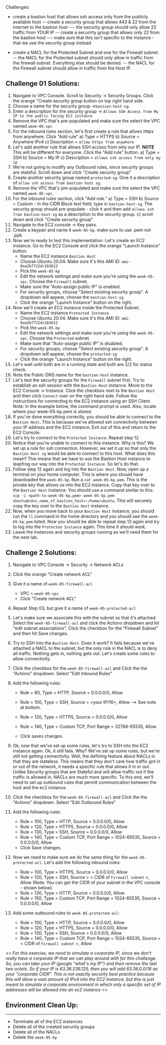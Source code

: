 Challenges: 

- create a bastion host that allows ssh access only from the publicly available host 
    -- create a security group that allows 443 & 22 from the internet to the bastion host 
        --- the security group should only allow 22 traffic from YOUR IP 
    -- create a securirty group that allows only 22 from the bastion host 
        --- make sure that this isn't specific to the instance - that we use the security group instead 

- create a NACL for the Protected Subnet and one for the Firewall subnet. 
    -- the NACL for the Protected subnet should only allow in traffic from the firewall subnet. Everything else should be denied. 
    -- the NACL for the Firewall subnet should allow in traffic from the Host IP. 




## Challenge 01 Solutions: 
01) Navigate to VPC Console. Scroll to Security -> Security Groups. Click the orange "Create security group button on top right hand side. 
02) Choose a name for the security group ->`bastion-host-sg`. 
03) Enter a description for the security group -> `Allows SSH Access from My IP to the public facing EC2 instance` 
04) Remove the VPC that's pre-populated and make sure the select the VPC named `week-05-vpc`
05) For the inbound rules section, let's first create a rule that allows https from anywhere. Click "Add rule" 
    a) Type = HTTPS 
    b) Source = Anywhere IPv4
    c) Description = `allow https from anywhere` 
06) Let's add another rule that allows SSH access from only our IP. **NOTE** This will be different for everyone. Click the "Add rule" button. 
    a) Type = SSH 
    b) Source = My IP
    c) Description = `allows ssh access from only my ip`
07) We're not going to modify any Outbound rules, since security groups are stateful. Scroll down and click "Create security group"
08) Create another security group named `protected-sg`. Give it a description of `allow ssh access from bastion host sg`.
09) Remove the VPC that's pre-populated and make sure the select the VPC named `week-05-vpc.` 
10) For the inbound rules section, click "Add rule." 
    a) Type = SSH
    b) Source = Custom
        - In the CIDR Block text field, type in `bastion-host-sg`. The security group should pre-populate - click it and then add `allows ssh from bastion-host-sg` as a  description to the security group. 
    c) scroll down and click "Create security group" 
11) Navigate to the EC2 console -> Key pairs.
12) Create a keypair and name it `week-05-kp`.
make sure to use .pem not .ppk
13) Now we're ready to test this implementation. Let's create an EC2 instance. Go to the EC2 Console and click the orange "Launch Instance" button. 
    -  Name the EC2 instance `Bastion Host`
    -  Choose Ubuntu 20.04. Make sure it's this AMI ID: `ami-0aa2b7722dc1b5612`
    - Pick the `week-05-kp`
    - Edit the network settings and make sure you're using the `week-05-vpc`. Choose the `Firewall` subnet. 
    - Make sure the "Auto-assign public IP" is enabled. 
    - For security groups, choose "Select existing security group". A dropdown will appear, choose the `bastion-host-sg` 
    - Click the orange "Launch Instance" button on the right. 
14) Now we'll create an EC2 instance inside the Protected Subnet. 
    - Name the EC2 instance `Protected Instance`
    - Choose Ubuntu 20.04. Make sure it's this AMI ID: `ami-0aa2b7722dc1b5612`
    - Pick the `week-05-kp`
    - Edit the network settings and make sure you're using the `week-05-vpc`. Choose the `Protected` subnet. 
    - Make sure that "Auto-assign public IP" is disabled.
    - For security groups, choose "Select existing security group". A dropdown will appear, choose the `protected-sg`
    - Click the orange "Launch Instance" button on the right. 
15) Let's wait until both are in a running state and both are 2/2 for status check. 
16) Note the Public DNS name for the `bastion-host` instance. 
17) Let's test the security groups for the `Firewall` subnet first. Try to establish an ssh session with the `Bastion Host` instance. Move to the EC2 Console -> Instance. Click the checkbox next to the `Bastion Host` and then click `Connect` over on the right hand side. Follow the instructions for connecting to the EC2 instance using an SSH Client. Note: In the example below, the command prompt is used. Also, locate where your week-05-kp.pem is stored.
18) If you've done everything correctly, you should be able to connect to the `Bastion Host`. This is because we've allowed ssh connectivity between your IP address and the EC2 instance. Exit out of this and return to the EC2 Console. 
19) Let's try to connect to the `Protected Instance`. Repeat step 12. 
20) Notice that you're unable to connect to this instance. Why is this? We set up a rule for ssh connection. However, we set it up so that only the `Bastion Host sg` would be able to connect to this host. What does this mean? This means that we have to use the Bastion Host instance to leapfrog our way into the `Protected Instance`. So let's do that. 
21) Follow step 12 again and log into the `Bastion Host`. Now, open up a terminal on your home computer. This is where you should have downloaded the `week-05-kp`. Run a `cat week-05-kp.pem`. This is the private key that allows us into the EC2 instance. Copy that key over to the `Bastion Host` instance. You should use a command similar to this: `scp -i <path-to-week-05-kp.pem> week-05-kp.pem ubuntu@<dns_name_of_bastion_host>:/home/ubuntu`. This will securely copy the key over to the `Bastion Host` instance. 
22) Now, when you move back to your `Bastion Host` instance, you should run the `ll` command in the home directory and you should see the `week-05-kp.pem` listed. Now you should be able to repeat step 13 again and try to log into the `Protected Instance` again. This time it should work.
23) Leave the instances and security groups running as we'll need them for the next lab. 

## Challenge 2 Solutions: 
01) Navigate to VPC Console -> Security -> Network ACLs
02) Click the orange "Create network ACL"
03) Give it a name of `week-05-firewall-acl`
    - VPC = `week-05-vpc`
    - Click "Create network ACL" 
04) Repeat Step 03, but give it a name of `week-05-protected-acl`

05) Let's make sure we associate this with the subnet so that it's attached. Select the `week-05-firewall-acl` and click the Actions dropdown and hit "edit subnet associations". Click the checkbox for the "Firewall Subnet" and then hit Save changes. 
06) Try to SSH into the `Bastion Host`. Does it work? It fails because we've attached a NACL to the subnet, but the only rule in the NACL is to deny all traffic. Nothing gets in, nothing gets out. Let's create some rules to allow connectivity. 

07) Click the checkbox for the `week-05-firewall-acl` and Click the the "Actions" dropdown. Select "Edit Inbound Rules" 
08) Add the following rules: 

    - Rule = 80, Type = HTTP, Source = 0.0.0.0/0, Allow
    - Rule = 100, Type = SSH, Source = <your IP/16>, Allow --> See note at bottom. 
    - Rule = 120, Type = HTTPS, Source = 0.0.0.0/0, Allow 
    - Rule = 140, Type = Custom TCP, Port Range = 32768-65535, Allow

    - Click saves changes. 

09) Ok, now that we've set up some rules, let's try to SSH into the EC2 instance again. Ok, it still fails. Why? We've set up some rules, but we're still not getting connectivity. Well, the defining feature about NACLs is that they are stateless. This means that they don't care how traffic got in or out of the network, it needs a specific rule that allows it in or out. Unlike Security groups that are Stateful and will allow traffic out if the traffic is allowed in, NACLs are much more specific. To this end, we'll need to set up outbound rules that permit communication between the host and the ec2 instance. 

09) Click the checkbox for the `week-05-firewall-acl` and Click the the "Actions" dropdown. Select "Edit Outbound Rules" 
10) Add the following rules: 
    - Rule = 100, Type = HTTP, Source = 0.0.0.0/0, Allow
    - Rule = 120, Type = HTTPS, Source = 0.0.0.0/0, Allow
    - Rule = 130, Type = SSH, Source = 0.0.0.0/0, Allow
    - Rule = 140, Type = Custom TCP, Port Range = 1024-65535, Source = 0.0.0.0/0, Allow
    - Click Save changes. 

11) Now we need to make sure we do the same thing for the `week-05-protected-acl`. Let's add the following inbound rules: 
    - Rule = 100, Type = HTTPS, Source = 0.0.0.0/0, Allow
    - Rule = 120, Type = SSH, Source = < CIDR of `Firewall subnet` >, Allow  (Note: You can get the CIDR of your subnet in the VPC console - shown below).
    - Rule = 130, Type = HTTP, Source = 0.0.0.0/0, Allow
    - Rule = 150, Type = Custom TCP, Port Range = 1024-65535, Source = 0.0.0.0/0, Allow 

12) Add some outbound rules to `week-05-protected-acl`: 
    - Rule = 100, Type = HTTP, Source = 0.0.0.0/0, Allow
    - Rule = 120, Type = HTTPS, Source = 0.0.0.0/0, Allow
    - Rule = 130, Type = SSH, Source = 0.0.0.0/0, Allow
    - Rule = 140, Type = Custom TCP, Port Range = 1024-65535, Source = < CIDR of `Firewall subnet` >, Allow

<< *For this exercise, we need to simulate a corporate IP, since we don't really have a corporate IP that we can play around with for this challenge. So, you can take your IP (google "what's my IP") and then remove the last two octets. So if your IP is 63.36.236.125, then you will add 63.36.0.0/16 as your "corporate CIDR". This is not exactly security best practice because this will allow a vast amount of IPv4 into the EC2 instance, but this is just meant to simulate a corporate environment in which only a specific set of IP addresses will be allowed into an ec2 instance* >> 

## Environment Clean Up: 
***
- Terminate all of the EC2 instances 
- Delete all of the created security groups
- Delete all of the NACLs
- Delete the `week-05-kp`

